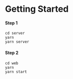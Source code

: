 # Getting Started 

#### Step 1
```
cd server
yarn
yarn server
```
#### Step 2
```
cd web
yarn
yarn start
```
